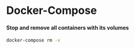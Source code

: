 # Docker-Compose

#### Stop and remove all containers with its volumes
```bash
docker-compose rm -v
```
